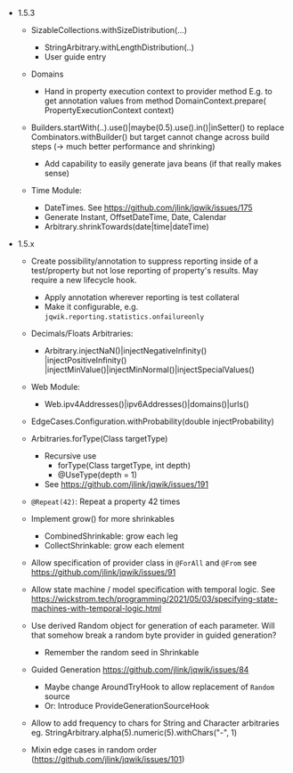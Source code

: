 - 1.5.3

    - SizableCollections.withSizeDistribution(...)
        - StringArbitrary.withLengthDistribution(..)  
        - User guide entry

    - Domains
        - Hand in property execution context to provider method
          E.g. to get annotation values from method DomainContext.prepare(
          PropertyExecutionContext context)

    - Builders.startWith(..).use()|maybe(0.5).use().in()|inSetter()
      to replace Combinators.withBuilder() but target cannot change across build
      steps (-> much better performance and shrinking)
        - Add capability to easily generate java beans (if that really makes
          sense)

    - Time Module:
        - DateTimes. See https://github.com/jlink/jqwik/issues/175
        - Generate Instant, OffsetDateTime, Date, Calendar
        - <timebased>Arbitrary.shrinkTowards(date|time|dateTime)

- 1.5.x

    - Create possibility/annotation to suppress reporting inside of a
      test/property but not lose reporting of property's results. May require a
      new lifecycle hook.
        - Apply annotation wherever reporting is test collateral
        - Make it configurable, e.g. `jqwik.reporting.statistics.onfailureonly`

    - Decimals/Floats Arbitraries:
        - Arbitrary.injectNaN()|injectNegativeInfinity()
          |injectPositiveInfinity()
          |injectMinValue()|injectMinNormal()|injectSpecialValues()

    - Web Module:
        - Web.ipv4Addresses()|ipv6Addresses()|domains()|urls()

    - EdgeCases.Configuration.withProbability(double injectProbability)

    - Arbitraries.forType(Class<T> targetType)
        - Recursive use
            - forType(Class<T> targetType, int depth)
            - @UseType(depth = 1)
        - See https://github.com/jlink/jqwik/issues/191

    - `@Repeat(42)`: Repeat a property 42 times

    - Implement grow() for more shrinkables
        - CombinedShrinkable: grow each leg
        - CollectShrinkable: grow each element

    - Allow specification of provider class in `@ForAll` and `@From`
      see https://github.com/jlink/jqwik/issues/91

    - Allow state machine / model specification with temporal logic.
      See https://wickstrom.tech/programming/2021/05/03/specifying-state-machines-with-temporal-logic.html

    - Use derived Random object for generation of each parameter. Will that
      somehow break a random byte provider in guided generation?
        - Remember the random seed in Shrinkable

    - Guided Generation
      https://github.com/jlink/jqwik/issues/84
        - Maybe change AroundTryHook to allow replacement of `Random` source
        - Or: Introduce ProvideGenerationSourceHook

    - Allow to add frequency to chars for String and Character arbitraries eg.
      StringArbitrary.alpha(5).numeric(5).withChars("-", 1)

    - Mixin edge cases in random
      order (https://github.com/jlink/jqwik/issues/101)
    

